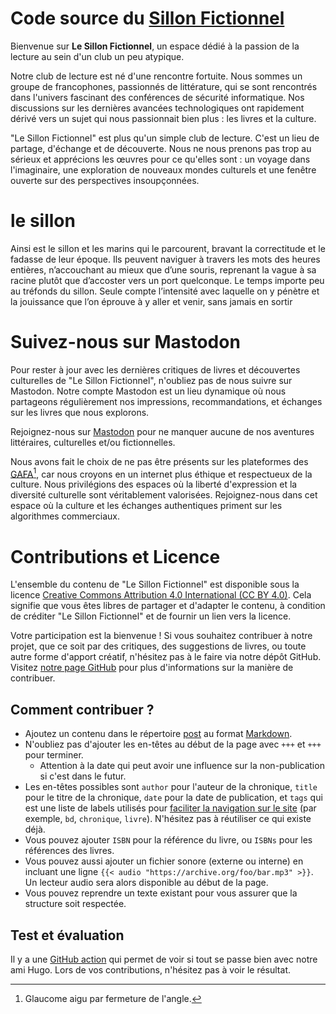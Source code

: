 # Code source du **[Sillon Fictionnel](https://sillon-fictionnel.club/)**

Bienvenue sur **Le Sillon Fictionnel**, un espace dédié à la passion de la lecture au sein d'un club un peu atypique.

Notre club de lecture est né d'une rencontre fortuite. Nous sommes un groupe de francophones, passionnés de littérature, qui se sont rencontrés dans l'univers fascinant des conférences de sécurité informatique. Nos discussions sur les dernières avancées technologiques ont rapidement dérivé vers un sujet qui nous passionnait bien plus : les livres et la culture.

"Le Sillon Fictionnel" est plus qu'un simple club de lecture. C'est un lieu de partage, d'échange et de découverte. Nous ne nous prenons pas trop au sérieux et apprécions les œuvres pour ce qu'elles sont : un voyage dans l'imaginaire, une exploration de nouveaux mondes culturels et une fenêtre ouverte sur des perspectives insoupçonnées.

# le sillon 

Ainsi est le sillon et les marins qui le parcourent, bravant la correctitude et le fadasse de leur époque. Ils peuvent naviguer à travers les mots des heures entières, n’accouchant au mieux que d’une souris, reprenant la vague à sa racine plutôt que d’accoster vers un port quelconque. Le temps importe peu au tréfonds du sillon. Seule compte l’intensité avec laquelle on y pénètre et la jouissance que l’on éprouve à y aller et venir, sans jamais en sortir 


# Suivez-nous sur Mastodon

Pour rester à jour avec les dernières critiques de livres et découvertes culturelles de "Le Sillon Fictionnel", n'oubliez pas de nous suivre sur Mastodon. Notre compte Mastodon est un lieu dynamique où nous partageons régulièrement nos impressions, recommandations, et échanges sur les livres que nous explorons.

Rejoignez-nous sur [Mastodon](https://paperbay.org/@sillon_fictionnel) pour ne manquer aucune de nos aventures littéraires, culturelles et/ou fictionnelles.

Nous avons fait le choix de ne pas être présents sur les plateformes des [GAFA](https://fr.wikipedia.org/wiki/Gafa)[^1], car nous croyons en un internet plus éthique et respectueux de la culture. Nous privilégions des espaces où la liberté d'expression et la diversité culturelle sont véritablement valorisées. Rejoignez-nous dans cet espace où la culture et les échanges authentiques priment sur les algorithmes commerciaux.

# Contributions et Licence

L'ensemble du contenu de "Le Sillon Fictionnel" est disponible sous la licence [Creative Commons Attribution 4.0 International (CC BY 4.0)](https://creativecommons.org/licenses/by/4.0/). Cela signifie que vous êtes libres de partager et d'adapter le contenu, à condition de créditer "Le Sillon Fictionnel" et de fournir un lien vers la licence.

Votre participation est la bienvenue ! Si vous souhaitez contribuer à notre projet, que ce soit par des critiques, des suggestions de livres, ou toute autre forme d'apport créatif, n'hésitez pas à le faire via notre dépôt GitHub. Visitez [notre page GitHub](https://github.com/adulau/sillon-fictionnel) pour plus d'informations sur la manière de contribuer.

## Comment contribuer ?

- Ajoutez un contenu dans le répertoire [post](https://github.com/adulau/sillon-fictionnel/tree/main/content/post) au format [Markdown](https://docs.github.com/en/get-started/writing-on-github/getting-started-with-writing-and-formatting-on-github/basic-writing-and-formatting-syntax).
- N'oubliez pas d'ajouter les en-têtes au début de la page avec `+++` et `+++` pour terminer.
   - Attention à la date qui peut avoir une influence sur la non-publication si c'est dans le futur.
- Les en-têtes possibles sont `author` pour l'auteur de la chronique, `title` pour le titre de la chronique, `date` pour la date de publication, et `tags` qui est une liste de labels utilisés pour [faciliter la navigation sur le site](https://sillon-fictionnel.club/tags/) (par exemple, `bd`, `chronique`, `livre`). N'hésitez pas à réutiliser ce qui existe déjà.
- Vous pouvez ajouter `ISBN` pour la référence du livre, ou `ISBNs` pour les références des livres.
- Vous pouvez aussi ajouter un fichier sonore (externe ou interne) en incluant une ligne `{{< audio "https://archive.org/foo/bar.mp3" >}}`. Un lecteur audio sera alors disponible au début de la page.
- Vous pouvez reprendre un texte existant pour vous assurer que la structure soit respectée.

## Test et évaluation

Il y a une [GitHub action](https://github.com/adulau/sillon-fictionnel/actions) qui permet de voir si tout se passe bien avec notre ami Hugo. Lors de vos contributions, n'hésitez pas à voir le résultat.

[^1]: Glaucome aigu par fermeture de l'angle.
